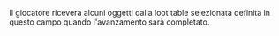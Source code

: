 Il giocatore riceverà alcuni oggetti dalla loot table selezionata definita in questo campo quando l'avanzamento sarà completato.